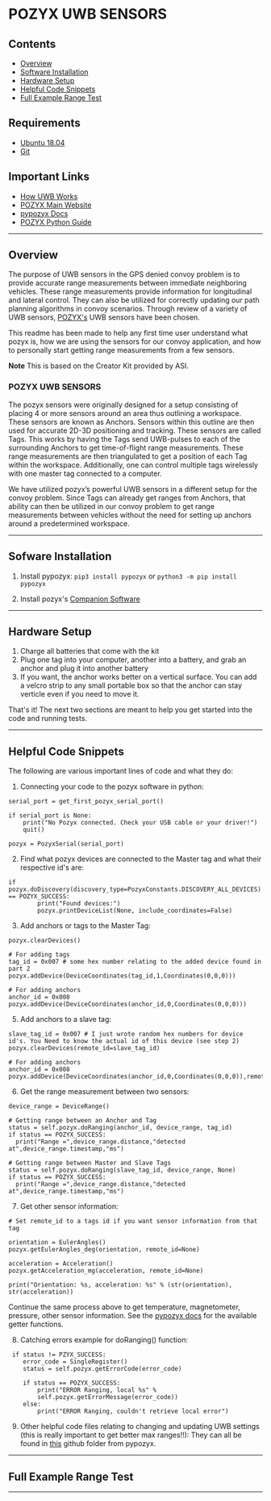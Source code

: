 # POZYX UWB SENSORS

## Contents
* [Overview](#set-up-a-base-station-or-personal-computer)
* [Software Installation](#software-installation)
* [Hardware Setup](#hardware-setup)
* [Helpful Code Snippets](#helpful-code-snippets)
* [Full Example Range Test](#full-example-range-test)

## Requirements
* [Ubuntu 18.04](https://ubuntu.com/download/desktop)
* [Git](https://git-scm.com/download/linux)

## Important Links
* [How UWB Works](https://pozyx.io/uwb-technology/how-does-uwb-work/)
* [POZYX Main Website](https://pozyx.io/)
* [pypozyx Docs](https://pypozyx.readthedocs.io/en/develop/)
* [POZYX Python Guide](https://docs.pozyx.io/creator/latest/python)

------------

## Overview

The purpose of UWB sensors in the GPS denied convoy problem is to provide accurate range measurements between immediate neighboring vehicles. 
These range measurements provide information for longitudinal and lateral control. 
They can also be utilized for correctly updating our path planning algorithms in convoy scenarios.
Through review of a variety of UWB sensors, [POZYX's](https://pozyx.io/) UWB sensors have been chosen.

This readme has been made to help any first time user understand what pozyx is, how we are using the sensors for our convoy application, and how to personally start getting range measurements from a few sensors.

**Note** This is based on the Creator Kit provided by ASI.

### POZYX UWB SENSORS
The pozyx sensors were originally designed for a setup consisting of placing 4 or more sensors around an area thus outlining a workspace. 
These sensors are known as Anchors. Sensors within this outline are then used for accurate 2D-3D positioning and tracking. 
These sensors are called Tags. This works by having the Tags send UWB-pulses to each of the surrounding Anchors to get time-of-flight range measurements. 
These range measurements are then triangulated to get a position of each Tag within the workspace. 
Additionally, one can control multiple tags wirelessly with one master tag connected to a computer.

We have utilized pozyx’s powerful UWB sensors in a different setup for the convoy problem. 
Since Tags can already get ranges from Anchors, that ability can then be utilized in our convoy problem to get range measurements between vehicles without the need for setting up anchors around a predetermined workspace. 

------------

## Sofware Installation
1. Install pypozyx:
```pip3 install pypozyx``` or ```python3 -m pip install pypozyx```

2. Install pozyx's [Companion Software](https://pozyx.io/products-and-services/creator-controller)

------------

## Hardware Setup
1. Charge all batteries that come with the kit
2. Plug one tag into your computer, another into a battery, and grab an anchor and plug it into another battery
3. If you want, the anchor works better on a vertical surface. You can add a velcro strip to any small portable box so that the anchor can stay verticle even if you need to move it. 

That's it! The next two sections are meant to help you get started into the code and running tests.

------------

## Helpful Code Snippets
The following are various important lines of code and what they do:

1. Connecting your code to the pozyx software in python:
```
serial_port = get_first_pozyx_serial_port()

if serial_port is None:
    print("No Pozyx connected. Check your USB cable or your driver!")
    quit()

pozyx = PozyxSerial(serial_port)
```
2. Find what pozyx devices are connected to the Master tag and what their respective id's are:
```
if pozyx.doDiscovery(discovery_type=PozyxConstants.DISCOVERY_ALL_DEVICES) == POZYX_SUCCESS:
        print("Found devices:")
        pozyx.printDeviceList(None, include_coordinates=False)
```
3. Add anchors or tags to the Master Tag:
```
pozyx.clearDevices()

# For adding tags
tag_id = 0x007 # some hex number relating to the added device found in part 2
pozyx.addDevice(DeviceCoordinates(tag_id,1,Coordinates(0,0,0)))

# For adding anchors
anchor_id = 0x008
pozyx.addDevice(DeviceCoordinates(anchor_id,0,Coordinates(0,0,0)))
```
5. Add anchors to a slave tag:
```
slave_tag_id = 0x007 # I just wrote random hex numbers for device id's. You Need to know the actual id of this device (see step 2)
pozyx.clearDevices(remote_id=slave_tag_id)

# For adding anchors
anchor_id = 0x008
pozyx.addDevice(DeviceCoordinates(anchor_id,0,Coordinates(0,0,0)),remote_id=slave_tag_id)
```
6. Get the range measurement between two sensors:
```
device_range = DeviceRange()

# Getting range between an Anchor and Tag
status = self.pozyx.doRanging(anchor_id, device_range, tag_id)
if status == POZYX_SUCCESS:
  print("Range =",device_range.distance,"detected at",device_range.timestamp,"ms")

# Getting range between Master and Slave Tags
status = self.pozyx.doRanging(slave_tag_id, device_range, None)
if status == POZYX_SUCCESS:
  print("Range =",device_range.distance,"detected at",device_range.timestamp,"ms")
```
7. Get other sensor information:
```
# Set remote_id to a tags id if you want sensor information from that tag

orientation = EulerAngles()
pozyx.getEulerAngles_deg(orientation, remote_id=None)

acceleration = Acceleration()
pozyx.getAcceleration_mg(acceleration, remote_id=None)

print("Orientation: %s, acceleration: %s" % (str(orientation), str(acceleration))
```
Continue the same process above to get temperature, magnetometer, pressure, other sensor information. See the [pypozyx docs](https://pypozyx.readthedocs.io/en/develop/pypozyx_api/index.html) for the available getter functions.

8. Catching errors example for doRanging() function:
```
 if status != PZYX_SUCCESS:
    error_code = SingleRegister()
    status = self.pozyx.getErrorCode(error_code)
    
    if status == POZYX_SUCCESS:
        print("ERROR Ranging, local %s" %
        self.pozyx.getErrorMessage(error_code))
    else:
        print("ERROR Ranging, couldn't retrieve local error")
```
9. Other helpful code files relating to changing and updating UWB settings (this is really important to get better max ranges!!):
They can all be found in [this](https://github.com/pozyxLabs/Pozyx-Python-library/tree/master/useful) github folder from pypozyx.


------------

## Full Example Range Test

------------
